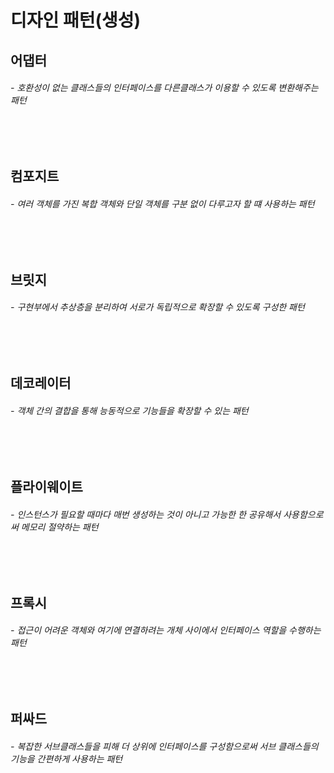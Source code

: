 # 디자인 패턴(생성) 
<h2> 어댑터    </h2>
<h6> - 호환성이 없는 클래스들의 인터페이스를 다른클래스가 이용할 수 있도록 변환해주는 패턴
</h6>

<br>
<br>

<h2> 컴포지트    </h2>
<h6> - 여러 객체를 가진 복합 객체와 단일 객체를 구분 없이 다루고자 할 떄 사용하는 패턴
</h6>

<br>
<br>

<h2> 브릿지    </h2>
<h6> - 구현부에서 추상층을 분리하여 서로가 독립적으로 확장할 수 있도록 구성한 패턴
</h6>


<br>
<br>

<h2> 데코레이터    </h2>
<h6> - 객체 간의 결합을 통해 능동적으로 기능들을 확장할 수 있는 패턴
</h6>

<br>
<br>

<h2> 플라이웨이트    </h2>
<h6> - 인스턴스가 필요할 때마다 매번 생성하는 것이 아니고 가능한 한 공유해서 사용함으로써 메모리 절약하는 패턴
</h6>

<br>
<br>

<h2> 프록시    </h2>
<h6> - 접근이 어려운 객체와 여기에 연결하려는 개체 사이에서 인터페이스 역할을 수행하는 패턴
</h6>

<br>
<br>

<h2> 퍼싸드    </h2>
<h6> - 복잡한 서브클래스들을 피해 더 상위에 인터페이스를 구성함으로써 서브 클래스들의 기능을 간편하게 사용하는 패턴
</h6>
